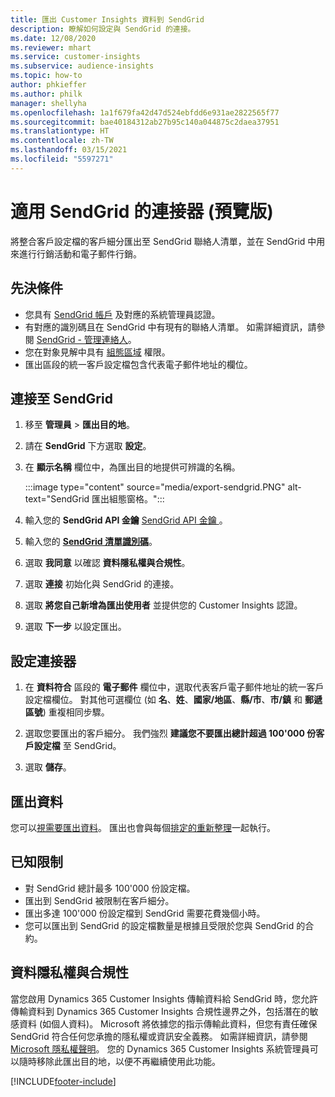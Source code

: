 ```yaml
---
title: 匯出 Customer Insights 資料到 SendGrid
description: 瞭解如何設定與 SendGrid 的連接。
ms.date: 12/08/2020
ms.reviewer: mhart
ms.service: customer-insights
ms.subservice: audience-insights
ms.topic: how-to
author: phkieffer
ms.author: philk
manager: shellyha
ms.openlocfilehash: 1a1f679fa42d47d524ebfdd6e931ae2822565f77
ms.sourcegitcommit: bae40184312ab27b95c140a044875c2daea37951
ms.translationtype: HT
ms.contentlocale: zh-TW
ms.lasthandoff: 03/15/2021
ms.locfileid: "5597271"
---
```

# <a name="connector-for-sendgrid-preview"></a>適用 SendGrid 的連接器 (預覽版)

將整合客戶設定檔的客戶細分匯出至 SendGrid 聯絡人清單，並在 SendGrid 中用來進行行銷活動和電子郵件行銷。 

## <a name="prerequisites"></a>先決條件

-   您具有 [SendGrid 帳戶](https://sendgrid.com/) 及對應的系統管理員認證。
-   有對應的識別碼且在 SendGrid 中有現有的聯絡人清單。 如需詳細資訊，請參閱 [SendGrid - 管理連絡人](https://sendgrid.com/docs/ui/managing-contacts/create-and-manage-contacts/#manage-contacts)。
-   您在對象見解中具有 [組態區域](segments.md) 權限。
-   匯出區段的統一客戶設定檔包含代表電子郵件地址的欄位。

## <a name="connect-to-sendgrid"></a>連接至 SendGrid

1. 移至 **管理員** > **匯出目的地**。

1. 請在 **SendGrid** 下方選取 **設定**。

1. 在 **顯示名稱** 欄位中，為匯出目的地提供可辨識的名稱。

   :::image type="content" source="media/export-sendgrid.PNG" alt-text="SendGrid 匯出組態窗格。":::

1. 輸入您的 **SendGrid API 金鑰** [SendGrid API 金鑰 ](https://sendgrid.com/docs/ui/account-and-settings/api-keys/)。

1. 輸入您的 **[SendGrid 清單識別碼](https://sendgrid.com/docs/ui/managing-contacts/create-and-manage-contacts/#manage-contacts)**。

1. 選取 **我同意** 以確認 **資料隱私權與合規性**。

1. 選取 **連接** 初始化與 SendGrid 的連接。

1. 選取 **將您自己新增為匯出使用者** 並提供您的 Customer Insights 認證。

1. 選取 **下一步** 以設定匯出。

## <a name="configure-the-connector"></a>設定連接器

1. 在 **資料符合** 區段的 **電子郵件** 欄位中，選取代表客戶電子郵件地址的統一客戶設定檔欄位。 對其他可選欄位 (如 **名**、**姓**、**國家/地區**、**縣/市**、**市/鎮** 和 **郵遞區號**) 重複相同步驟。

1. 選取您要匯出的客戶細分。 我們強烈 **建議您不要匯出總計超過 100'000 份客戶設定檔** 至 SendGrid。 

1. 選取 **儲存**。

## <a name="export-the-data"></a>匯出資料

您可以[視需要匯出資料](export-destinations.md)。 匯出也會與每個[排定的重新整理](system.md#schedule-tab)一起執行。

## <a name="known-limitations"></a>已知限制

- 對 SendGrid 總計最多 100'000 份設定檔。
- 匯出到 SendGrid 被限制在客戶細分。
- 匯出多達 100'000 份設定檔到 SendGrid 需要花費幾個小時。 
- 您可以匯出到 SendGrid 的設定檔數量是根據且受限於您與 SendGrid 的合約。

## <a name="data-privacy-and-compliance"></a>資料隱私權與合規性

當您啟用 Dynamics 365 Customer Insights 傳輸資料給 SendGrid 時，您允許傳輸資料到 Dynamics 365 Customer Insights 合規性邊界之外，包括潛在的敏感資料 (如個人資料)。 Microsoft 將依據您的指示傳輸此資料，但您有責任確保 SendGrid 符合任何您承擔的隱私權或資訊安全義務。 如需詳細資訊，請參閱 [Microsoft 隱私權聲明](https://go.microsoft.com/fwlink/?linkid=396732)。
您的 Dynamics 365 Customer Insights 系統管理員可以隨時移除此匯出目的地，以便不再繼續使用此功能。


[!INCLUDE[footer-include](../includes/footer-banner.md)]